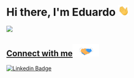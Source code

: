 # Hi there, I'm Eduardo <img src="https://github.com/eduardoformighieri/eduardoformighieri/blob/main/gifs/Hi.gif" width="29px">

<div>
  <a href="https://github.com/eduardoformighieri">
  <img height="160em" src="https://github-readme-stats.vercel.app/api/top-langs/?username=eduardoformighieri&layout=compact&langs_count=7&theme=dracula"/>
</div>

## Connect with me<img src="https://github.com/eduardoformighieri/eduardoformighieri/blob/main/gifs/Handshake.gif" height="32px">

[![Linkedin Badge](https://img.shields.io/badge/-LinkedIn-blue?style=flat-square&logo=Linkedin&logoColor=white&link=https://www.linkedin.com/in/fagnerpsantos/)](https://www.linkedin.com/in/eduardo-formighieri/)



